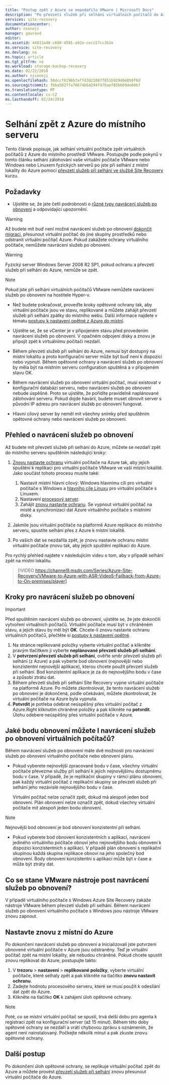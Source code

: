 ```yaml
---
title: "Postup zpět z Azure se nepodařilo VMware | Microsoft Docs"
description: "Po převzetí služeb při selhání virtuálních počítačů do Azure můžete zahájit navrácení služeb po obnovení a dovést tak virtuální počítače zpět do místní. Přečtěte si postup pro navrácení služeb po obnovení."
services: site-recovery
documentationcenter: 
author: nsoneji
manager: gauravd
editor: 
ms.assetid: 44813a48-c680-4581-a92e-cecc57cc3b1e
ms.service: site-recovery
ms.devlang: na
ms.topic: article
ms.tgt_pltfrm: na
ms.workload: storage-backup-recovery
ms.date: 02/22/2018
ms.author: nisoneji
ms.openlocfilehash: 50dccf6196b7affd3d21087f851b929d0e850f6d
ms.sourcegitcommit: fbba5027fa76674b64294f47baef85b669de04b7
ms.translationtype: MT
ms.contentlocale: cs-CZ
ms.lasthandoff: 02/24/2018
---
```

# <a name="fail-back-from-azure-to-an-on-premises-site"></a>Selhání zpět z Azure do místního serveru

Tento článek popisuje, jak selhání virtuální počítače zpět virtuálních počítačů z Azure do místního prostředí VMware. Postupujte podle pokynů v tomto článku selhání zálohování vaše virtuální počítače VMware nebo Windows nebo Linuxem fyzických serverů po jste při selhání z místní lokality do Azure pomocí [převzetí služeb při selhání ve službě Site Recovery](site-recovery-failover.md) kurzu.

## <a name="prerequisites"></a>Požadavky
- Ujistěte se, že jste četli podrobnosti o [různé typy navrácení služeb po obnovení](concepts-types-of-failback.md) a odpovídající upozornění.

> [!WARNING]
> Až budete mít buď není možné navrácení služeb po obnovení [dokončit migraci](site-recovery-migrate-to-azure.md#what-do-we-mean-by-migration), přesunout virtuální počítač do jiné skupiny prostředků nebo odstranit virtuální počítač Azure. Pokud zakážete ochrany virtuálního počítače, nemůžete navrácení služeb po obnovení.

> [!WARNING]
> Fyzický server Windows Server 2008 R2 SP1, pokud ochranu a převzetí služeb při selhání do Azure, nemůže se zpět.

> [!NOTE]
> Pokud jste při selhání virtuálních počítačů VMware nemůžete navrácení služeb po obnovení na hostitele Hyper-v.


- Než budete pokračovat, proveďte kroky opětovné ochrany tak, aby virtuální počítače jsou ve stavu, replikované a můžete zahájit převzetí služeb při selhání zpátky do místního webu. Další informace najdete v tématu [postupy k nastavení opětné z Azure do místní](site-recovery-how-to-reprotect.md).

- Ujistěte se, že se vCenter je v připojeném stavu před provedením navrácení služeb po obnovení. V opačném odpojení disky a znovu je připojit zpět k virtuálnímu počítači nezdaří.

- Během převzetí služeb při selhání do Azure, nemusí být dostupný na místní lokalitu a proto konfigurační server může být buď není k dispozici nebo vypnutí. Během opětovné ochrany a navrácení služeb po obnovení by měla být na místním serveru configuration spuštěná a v připojeném stavu OK. 

- Během navrácení služeb po obnovení virtuální počítač, musí existovat v konfigurační databázi serveru, nebo navrácení služeb po obnovení nebude úspěšné. Proto se ujistěte, že pořídíte pravidelně naplánované zálohování serveru. Pokud dojde havárii, budete muset obnovit server s původní IP adresu pro navrácení služeb po obnovení fungovat.

- Hlavní cílový server by neměl mít všechny snímky před spuštěním opětovné ochrany nebo navrácení služeb po obnovení.

## <a name="overview-of-failback"></a>Přehled o navrácení služeb po obnovení
Až budete mít převzetí služeb při selhání do Azure, můžete se nezdaří zpět do místního serveru spuštěním následující kroky:

1. [Znovu nastavte ochranu](site-recovery-how-to-reprotect.md) virtuální počítače na Azure tak, aby jejich spuštění k replikaci pro virtuální počítače VMware ve vaší místní lokalitě. Jako součást tohoto procesu musíte také:
    1. Nastavit místní hlavní cílový: Windows hlavnímu cíli pro virtuální počítače s Windows a [hlavního cíle Linuxu](site-recovery-how-to-install-linux-master-target.md) pro virtuální počítače s Linuxem.
    2. Nastavení [procesový server](site-recovery-vmware-setup-azure-ps-resource-manager.md).
    3. Zahájit [znovu nastavte ochranu](site-recovery-how-to-reprotect.md). Se vypnout virtuální počítač na místě a synchronizaci dat Azure virtuálního počítače s místními disky.

1. Jakmile jsou virtuální počítače na platformě Azure replikace do místního serveru, spustíte selhání přes z Azure k místní lokalitě.

1. Po vašich dat se nezdařila zpět, je znovu nastavte ochranu místní virtuální počítače znovu tak, aby jejich spuštění replikaci do Azure.

Pro rychlý přehled najdete v následujícím videu o tom, aby v případě selhání zpět na místní lokalitu.
> [!VIDEO https://channel9.msdn.com/Series/Azure-Site-Recovery/VMware-to-Azure-with-ASR-Video5-Failback-from-Azure-to-On-premises/player]


## <a name="steps-to-fail-back"></a>Kroky pro navrácení služeb po obnovení

> [!IMPORTANT]
> Před spuštěním navrácení služeb po obnovení, ujistěte se, že jste dokončili vytvoření virtuálních počítačů. Virtuální počítače musí být v chráněném stavu, a jejich stavu by měl být **OK**. Chcete-li znovu nastavte ochranu virtuálních počítačů, přečtěte si [postupy k nastavení opětné](site-recovery-how-to-reprotect.md).

1. Na stránce replikované položky vyberte virtuální počítač a klikněte pravým tlačítkem ji vyberte **neplánované převzetí služeb při selhání**.
2. V **potvrzení převzetí služeb při selhání**, ověřte směr převzetí služeb při selhání (z Azure) a pak vyberte bod obnovení (nejnovější nebo konzistentní nejnovější aplikace), kterou chcete použít převzetí služeb při selhání. Bod konzistentní aplikace je za do nejnovějšího bodu v čase a způsobí ztrátu dat.
3. Během převzetí služeb při selhání Site Recovery vypne virtuální počítače na platformě Azure. Po můžete zkontrolovat, že tento navrácení služeb po obnovení je dokončená, podle očekávání, můžete zkontrolovat, že virtuální počítače na Azure byla vypnuta.
4. **Potvrdit** je potřeba odebrat neúspěšný přes virtuální počítač z Azure.Right kliknutím chráněné položky a pak klikněte na **potvrdit**. Úlohu odebere neúspěšný přes virtuální počítače v Azure.


## <a name="to-what-recovery-point-can-i-fail-back-the-virtual-machines"></a>Jaké bodu obnovení můžete I navrácení služeb po obnovení virtuálních počítačů?

Během navrácení služeb po obnovení máte dvě možnosti pro navrácení služeb po obnovení virtuálního počítače nebo obnovení plánu.

- Pokud vyberete nejnovější zpracované bodu v čase, všechny virtuální počítače převezme služby při selhání k jejich nejnovějšímu dostupnému bodu v čase. V případě, že je replikační skupiny v rámci plánu obnovení, pak každý virtuální počítač z replikační skupiny se převzetí služeb při selhání jeho nezávislé nejnovějšího bodu v čase.

    Virtuální počítač nelze označit zpět, dokud má alespoň jeden bod obnovení. Plán obnovení nelze označit zpět, dokud všechny virtuální počítače mít alespoň jeden bodu obnovení.

> [!NOTE]
> Nejnovější bod obnovení je bod obnovení konzistentní při selhání.

- Pokud vyberete bod obnovení konzistentních s aplikací, navrácení jediného virtuálního počítače obnoví jeho nejnovějšího bodu obnovení k dispozici konzistentních s aplikací. V případě plán obnovení s replikační skupinou každá skupina replikace obnoví na jeho společný bod obnovení.
Body obnovení konzistentní s aplikací může být v čase a může být ztráty dat.

## <a name="what-happens-to-vmware-tools-post-failback"></a>Co se stane VMware nástroje post navrácení služeb po obnovení?

V případě virtuálního počítače s Windows Azure Site Recovery zakáže nástroje VMware během převzetí služeb při selhání. Během navrácení služeb po obnovení virtuálního počítače s Windows jsou nástroje VMware znovu zapnout. 


## <a name="reprotect-from-on-premises-to-azure"></a>Nastavte znovu z místní do Azure
Po dokončení navrácení služeb po obnovení a Inicializovali jste potvrzení obnovené virtuální počítače v Azure jsou odstraněny. Teď je virtuální počítač zpět na místní lokality, ale nebudou chráněné. Pokud chcete spustit znovu replikovat do Azure, postupujte takto:

1. V **trezoru** > **nastavení** > **replikované položky**, vyberte virtuální počítače, které selhaly zpět a pak klikněte na tlačítko **znovu nastavit ochranu**.
2. Zadejte hodnotu procesového serveru, které se musí použít k odesílání dat zpět do Azure.
3. Klikněte na tlačítko **OK** k zahájení úloh opětovné ochrany.

> [!NOTE]
> Poté, co se místní virtuální počítač se spustí, trvá delší dobu pro agenta k registraci zpět na konfigurační server (až 15 minut). Během této doby opětovné ochrany se nezdaří a vrátí chybovou zprávu s oznámením, že agent není nainstalovaný. Počkejte několik minut a pak zkuste znovu opětovné ochrany.

## <a name="next-steps"></a>Další postup

Po dokončení úloh opětovné ochrany, se replikuje virtuální počítač zpět do Azure a můžete provést [převzetí služeb při selhání](site-recovery-failover.md) znovu přesunout virtuální počítače do Azure.


